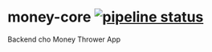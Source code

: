 # money-core [![pipeline status](https://gitlab.com/money-thrower/money-core/badges/master/pipeline.svg)](https://gitlab.com/money-thrower/money-core/-/commits/master)

Backend cho Money Thrower App